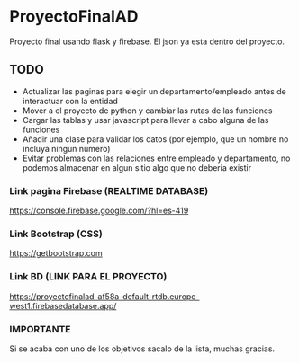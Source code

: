 # ProyectoFinalAD
Proyecto final usando flask y firebase. El json ya esta dentro del proyecto.

## TODO
* Actualizar las paginas para elegir un departamento/empleado antes de interactuar con la entidad
* Mover a el proyecto de python y cambiar las rutas de las funciones
* Cargar las tablas y usar javascript para llevar a cabo alguna de las funciones
* Añadir una clase para validar los datos (por ejemplo, que un nombre no incluya ningun numero)
* Evitar problemas con las relaciones entre empleado y departamento, no podemos almacenar en algun sitio algo que no deberia existir

### Link pagina Firebase (REALTIME DATABASE)
https://console.firebase.google.com/?hl=es-419

### Link Bootstrap (CSS)
https://getbootstrap.com

### Link BD (LINK PARA EL PROYECTO)
https://proyectofinalad-af58a-default-rtdb.europe-west1.firebasedatabase.app/


### **IMPORTANTE**
Si se acaba con uno de los objetivos sacalo de la lista, muchas gracias.
